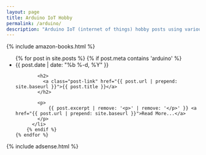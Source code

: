 ```yaml
---
layout: page
title: Arduino IoT Hobby
permalink: /arduino/
description: "Arduino IoT (internet of things) hobby posts using various sensors and LEDs.  Circuit building and computer programming."
---
```

{% include amazon-books.html %}

<div class="home">


  <ul class="post-list">
    {% for post in site.posts %}
		{% if post.meta contains 'arduino' %}
		  <li>
			<span class="post-meta">{{ post.date | date: "%b %-d, %Y" }}</span>

			<h2>
			  <a class="post-link" href="{{ post.url | prepend: site.baseurl }}">{{ post.title }}</a>
			</h2>

			<p>
				{{ post.excerpt | remove: '<p>' | remove: '</p>' }} <a href="{{ post.url | prepend: site.baseurl }}">Read More...</a>
			</p>
		  </li>
		{% endif %}
    {% endfor %}
  </ul>
  
  
</div>

{% include adsense.html %}
